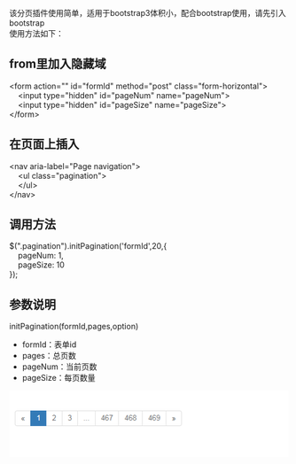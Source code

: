 该分页插件使用简单，适用于bootstrap3体积小，配合bootstrap使用，请先引入bootstrap     
使用方法如下：  

## from里加入隐藏域
&lt;form action="" id="formId" method="post" class="form-horizontal"&gt;  
    &nbsp;&nbsp;&nbsp;&nbsp;&lt;input type="hidden" id="pageNum" name="pageNum"&gt;  
    &nbsp;&nbsp;&nbsp;&nbsp;&lt;input type="hidden" id="pageSize" name="pageSize"&gt;  
&lt;/form&gt;

## 在页面上插入
&lt;nav aria-label="Page navigation"&gt;  
    &nbsp;&nbsp;&nbsp;&nbsp;&lt;ul class="pagination"&gt;  
    &nbsp;&nbsp;&nbsp;&nbsp;&lt;/ul&gt;  
&lt;/nav&gt;  

## 调用方法
$(".pagination").initPagination('formId',20,{  
&nbsp;&nbsp;&nbsp;&nbsp;pageNum: 1,  
&nbsp;&nbsp;&nbsp;&nbsp;pageSize: 10  
});  
    
## 参数说明
initPagination(formId,pages,option)  
* formId：表单id
* pages：总页数
* pageNum：当前页数
* pageSize：每页数量

![](pic1.png)
